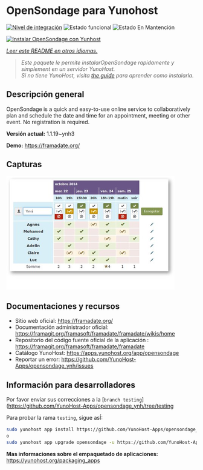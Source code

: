 <!--
Este archivo README esta generado automaticamente<https://github.com/YunoHost/apps/tree/master/tools/readme_generator>
No se debe editar a mano.
-->

# OpenSondage para Yunohost

[![Nivel de integración](https://dash.yunohost.org/integration/opensondage.svg)](https://ci-apps.yunohost.org/ci/apps/opensondage/) ![Estado funcional](https://ci-apps.yunohost.org/ci/badges/opensondage.status.svg) ![Estado En Mantención](https://ci-apps.yunohost.org/ci/badges/opensondage.maintain.svg)

[![Instalar OpenSondage con Yunhost](https://install-app.yunohost.org/install-with-yunohost.svg)](https://install-app.yunohost.org/?app=opensondage)

*[Leer este README en otros idiomas.](./ALL_README.md)*

> *Este paquete le permite instalarOpenSondage rapidamente y simplement en un servidor YunoHost.*  
> *Si no tiene YunoHost, visita [the guide](https://yunohost.org/install) para aprender como instalarla.*

## Descripción general

OpenSondage is a quick and easy-to-use online service to collaboratively plan and schedule the date and time for an appointment, meeting or other event. No registration is required.


**Versión actual:** 1.1.19~ynh3

**Demo:** <https://framadate.org/>

## Capturas

![Captura de OpenSondage](./doc/screenshots/screenshots.jpg)

## Documentaciones y recursos

- Sitio web oficial: <https://framadate.org/>
- Documentación administrador oficial: <https://framagit.org/framasoft/framadate/framadate/wikis/home>
- Repositorio del código fuente oficial de la aplicación : <https://framagit.org/framasoft/framadate/framadate>
- Catálogo YunoHost: <https://apps.yunohost.org/app/opensondage>
- Reportar un error: <https://github.com/YunoHost-Apps/opensondage_ynh/issues>

## Información para desarrolladores

Por favor enviar sus correcciones a la [`branch testing`](https://github.com/YunoHost-Apps/opensondage_ynh/tree/testing

Para probar la rama `testing`, sigue asÍ:

```bash
sudo yunohost app install https://github.com/YunoHost-Apps/opensondage_ynh/tree/testing --debug
o
sudo yunohost app upgrade opensondage -u https://github.com/YunoHost-Apps/opensondage_ynh/tree/testing --debug
```

**Mas informaciones sobre el empaquetado de aplicaciones:** <https://yunohost.org/packaging_apps>
